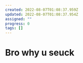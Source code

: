 ```yaml
---
created: 2022-08-07T01:08:37.959Z
updated: 2022-08-07T01:08:37.954Z
assigned: ""
progress: 0
tags: []
---
```


# Bro why u seuck
